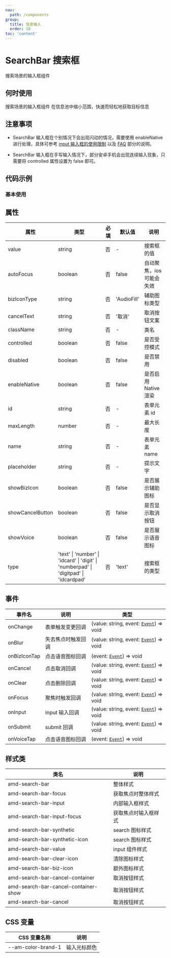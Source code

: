 ```yaml
---
nav:
  path: /components
group:
  title: 信息输入
  order: 10
toc: 'content'
---
```


# SearchBar 搜索框
搜索场景的输入框组件
## 何时使用
搜索场景的输入框组件    在信息池中缩小范围，快速而轻松地获取目标信息

## 注意事项

- SearchBar 输入框在个别情况下会出现闪动的情况，需要使用 enableNative 进行处理，具体可参考 [input 输入框的使用限制](https://opendocs.alipay.com/mini/component/input#%E4%BD%BF%E7%94%A8%E9%99%90%E5%88%B6) 以及 [FAQ](https://opendocs.alipay.com/mini/component/input#FAQ) 部分的说明。

- SearchBar 输入框在手写输入情况下，部分安卓手机会出现连续输入现象，只需要将 controlled 属性设置为 false 即可。
## 代码示例
### 基本使用
<code src='../../demo/pages/SearchBar'></code>

## 属性 


| 属性 | 类型 | 必填 | 默认值 | 说明 |
| -----|-----|-----|-----|----- |
| value | string | 否 | - | 搜索框的值 |
| autoFocus | boolean | 否 | false | 自动聚焦，ios 可能会失效 |
| bizIconType | string | 否 | 'AudioFill' | 辅助图标类型 |
| cancelText | string | 否 | '取消' | 取消按钮文案 |
| className | string | 否 | - | 类名 |
| controlled | boolean | 否 | false | 是否受控模式 |
| disabled | boolean | 否 | false | 是否禁用 |
| enableNative | boolean | 否 | false | 是否启用 Native 渲染 |
| id | string | 否 | - | 表单元素 id |
| maxLength | number | 否 | - | 最大长度 |
| name | string | 否 | - | 表单元素 name |
| placeholder | string | 否 | - | 提示文字 |
| showBizIcon | boolean | 否 | false | 是否展示辅助图标 |
| showCancelButton | boolean | 否 | false | 是否显示取消按钮 |
| showVoice | boolean | 否 | false | 是否展示语音图标 |
| type | 'text' &verbar; 'number' &verbar; 'idcard' &verbar; 'digit' &verbar; 'numberpad' &verbar; 'digitpad' &verbar; 'idcardpad' | 否 | 'text' | 搜索框的类型 |

## 事件 


| 事件名 | 说明 | 类型 |
| -----|-----|----- |
| onChange | 表单触发变更回调 | (value: string, event:  [`Event`](https://opendocs.alipay.com/mini/framework/event-object)) => void |
| onBlur | 失去焦点时触发回调 | (value: string, event:  [`Event`](https://opendocs.alipay.com/mini/framework/event-object)) => void |
| onBizIconTap | 点击语音图标回调 | (event:  [`Event`](https://opendocs.alipay.com/mini/framework/event-object)) => void |
| onCancel | 点击取消回调 | (value: string, event:  [`Event`](https://opendocs.alipay.com/mini/framework/event-object)) => void |
| onClear | 点击删除回调 | (value: string, event:  [`Event`](https://opendocs.alipay.com/mini/framework/event-object)) => void |
| onFocus | 聚焦时触发回调 | (value: string, event:  [`Event`](https://opendocs.alipay.com/mini/framework/event-object)) => void |
| onInput | input 输入回调 | (value: string, event:  [`Event`](https://opendocs.alipay.com/mini/framework/event-object)) => void |
| onSubmit | submit 回调 | (value: string, event:  [`Event`](https://opendocs.alipay.com/mini/framework/event-object)) => void |
| onVoiceTap | 点击语音图标回调 | (event:  [`Event`](https://opendocs.alipay.com/mini/framework/event-object)) => void |

## 样式类 

| 类名 | 说明 |
| -----|----- |
| amd-search-bar | 整体样式 |
| amd-search-bar-focus | 获取焦点时整体样式 |
| amd-search-bar-input | 内部输入框样式 |
| amd-search-bar-input-focus | 获取焦点时输入框样式 |
| amd-search-bar-synthetic | search 图标样式 |
| amd-search-bar-synthetic-icon | search 图标样式 |
| amd-search-bar-value | input 组件样式 |
| amd-search-bar-clear-icon | 清除图标样式 |
| amd-search-bar-biz-icon | 额外图标样式 |
| amd-search-bar-cancel-container | 取消按钮样式 |
| amd-search-bar-cancel-container-show |  取消按钮样式 |
| amd-search-bar-cancel | 取消按钮样式 |

## CSS 变量 

| CSS 变量名称 | 说明 |
| -----|----- |
| --am-color-brand-1 | 输入光标颜色 |
